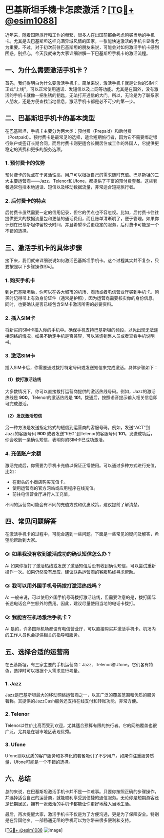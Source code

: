 # 巴基斯坦手機卡怎麽激活？[[TG💪+ @esim1088](https://t.me/s/esim1088)]

近年来，随着国际旅行和工作的频繁，很多人在出国前都会考虑购买当地的手机卡。尤其是去巴基斯坦这样充满异域风情的国家，一张能快速激活的手机卡显得尤为重要。不过，对于初次前往巴基斯坦的朋友来说，可能会对如何激活手机卡感到困惑。别担心，今天我就来为大家详细讲解一下巴基斯坦手机卡的激活流程。

## 一、为什么需要激活手机卡？

首先，我们得明白为什么要激活手机卡。简单来说，激活手机卡就是让你的SIM卡正式“上线”，可以正常使用通话、发短信以及上网等功能。尤其是在国外，没有激活的手机卡就像一把生锈的钥匙，无法打开通信的大门。所以，无论是为了联系家人朋友，还是方便查找当地信息，激活手机卡都是必不可少的第一步。

## 二、巴基斯坦手机卡的基本类型

在巴基斯坦，手机卡主要分为两大类：预付费（Prepaid）和后付费（Postpaid）。预付费卡是最常见的选择，适合短期旅行者，因为它不需要绑定银行账户或签订长期合同。而后付费卡则更适合长期居住或工作的外国人，它提供更稳定的资费和更多的服务选项。

### 1. 预付费卡的优势

预付费卡的优点在于灵活性高，用户可以根据自己的需求随时充值。巴基斯坦的三大主要运营商——Jazz、Telenor和Ufone，都提供了丰富的预付费套餐。这些套餐通常包括本地通话、短信以及移动数据流量，非常适合短期旅行者。

### 2. 后付费卡的特点

后付费卡虽然需要一定的信用记录，但它的优点也不容忽视。比如，后付费卡往往提供更大的数据流量包和更低的通话费用，而且账单清晰明了，便于管理。如果你计划在巴基斯坦停留较长时间，并且希望享受更稳定的服务，后付费卡可能是一个不错的选择。

## 三、激活手机卡的具体步骤

接下来，我们就来详细说说如何激活巴基斯坦手机卡。这个过程其实并不复杂，只要按照以下步骤操作即可。

### 1. 购买手机卡

到达巴基斯坦后，你可以在各大城市的机场、商场或者电信营业厅买到手机卡。购买时记得带上有效身份证件（通常是护照），因为运营商需要核实你的身份信息。同时，也要确认是否已经包含SIM卡激活所需的必要资料。

### 2. 插入SIM卡

将新买的SIM卡插入你的手机中。确保手机支持巴基斯坦的频段，以免出现无法连接网络的情况。如果不确定手机是否兼容，可以咨询销售人员或者查看手机说明书。

### 3. 激活SIM卡

插入SIM卡后，你需要通过拨打特定号码或发送短信来完成激活。具体步骤如下：

#### （1）拨打激活热线

大多数情况下，你可以直接拨打运营商提供的激活热线号码。例如，Jazz的激活热线是 **900**，Telenor的激活热线是 **101**。拨通后，按照语音提示输入相关信息即可完成激活。

#### （2）发送激活短信

另一种方法是发送指定格式的短信到运营商的客服号码。例如，发送“ACT”到Jazz的客服号码 **900** 或者发送“REG”到Telenor的客服号码 **101**。发送成功后，你会收到一条确认短信，表明你的SIM卡已成功激活。

### 4. 充值账户余额

激活完成后，你需要为手机卡充值以保证正常使用。可以通过多种方式进行充值，比如：

- 在街头的小商店购买充值卡。
- 使用运营商的官方网站或应用程序在线充值。
- 前往电信营业厅进行人工充值。

不同的运营商可能会有不同的充值方式和优惠政策，建议提前了解清楚。

## 四、常见问题解答

在激活手机卡的过程中，可能会遇到一些问题。下面是一些常见的疑问及解答，希望能帮助到大家。

### Q: 如果我没有收到激活成功的确认短信怎么办？

A: 如果你拨打了激活热线或发送了激活短信后没有收到确认短信，可以尝试重新操作一次。如果仍然没有反应，建议联系运营商的客服热线寻求帮助。

### Q: 我可以用外国手机号码拨打激活热线吗？

A: 一般来说，可以使用外国手机号码拨打激活热线，但需要注意的是，拨打国际长途电话会产生额外的费用。因此，建议尽量使用当地的电话卡拨打。

### Q: 我能否在机场激活手机卡？

A: 是的，许多国际机场都设有电信营业厅，可以直接购买并激活手机卡。机场内的工作人员也会提供相关的指导和服务。

## 五、选择合适的运营商

在巴基斯坦，有三家主要的手机运营商：Jazz、Telenor和Ufone。它们各有特色，选择时可以根据个人需求进行考量。

### 1. Jazz

Jazz是巴基斯坦最大的移动网络运营商之一，以其广泛的覆盖范围和优质的服务著称。其提供的JazzCash服务还支持在线支付和转账功能，非常方便。

### 2. Telenor

Telenor以性价比高而受到欢迎，尤其适合预算有限的旅行者。它的网络覆盖也很广泛，尤其是在城市地区表现优秀。

### 3. Ufone

Ufone则以优质的客户服务和多样化的套餐吸引了不少用户。如果你注重服务质量，Ufone可能是一个不错的选择。

## 六、总结

总的来说，在巴基斯坦激活手机卡并不是一件难事。只要你按照正确的步骤操作，并选择适合自己的运营商，就能顺利享受到便捷的通信服务。无论你是短期游客还是长期居民，拥有一张激活的手机卡都能让你更好地融入当地生活。

最后，再次提醒大家，激活手机卡不仅是为了方便沟通，更是为了保障安全。特别是在异国他乡，一部畅通无阻的手机可以为你带来很多便利和支持。

[[TG💪+ @esim1088](https://t.me/s/esim1088) ![Image](https://i.postimg.cc/4NQfJmqS/Snipaste-2025-05-13-00-14-12.png)]